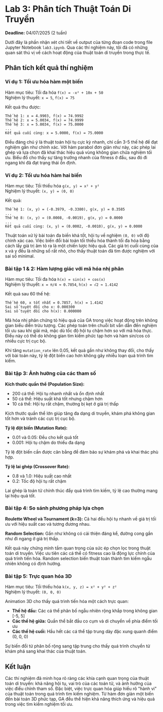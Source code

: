 # Lab 3: Phân tích Thuật Toán Di Truyền

**Deadline:** 04/07/2025 (2 tuần)

Dưới đây là phần nhận xét chi tiết về output của từng đoạn code trong file Jupyter Notebook `lab3.ipynb`. Qua các thí nghiệm này, tôi đã có những quan sát thú vị về cách hoạt động của thuật toán di truyền trong thực tế.

## Phân tích kết quả thí nghiệm

### Ví dụ 1: Tối ưu hóa hàm một biến

Hàm mục tiêu: Tối đa hóa `f(x) = -x² + 10x + 50`  
Nghiệm lý thuyết: `x = 5`, `f(x) = 75`

Kết quả thu được:

```
Thế hệ 1: x = 4.9903, f(x) = 74.9992
Thế hệ 2: x = 5.0034, f(x) = 74.9999
Thế hệ 3: x = 5.0034, f(x) = 75.0000
...
Kết quả cuối cùng: x = 5.0000, f(x) = 75.0000
```

Điều đáng chú ý là thuật toán hội tụ cực kỳ nhanh, chỉ cần 3-5 thế hệ để đạt nghiệm gần như chính xác. Với hàm parabol đơn giản như này, các phép lai ghép và lựa chọn đã khai thác hiệu quả vùng không gian chứa nghiệm tối ưu. Biểu đồ cho thấy sự tăng trưởng nhanh của fitness ở đầu, sau đó đi ngang khi đã đạt trạng thái ổn định.

### Ví dụ 2: Tối ưu hóa hàm hai biến

Hàm mục tiêu: Tối thiểu hóa `g(x, y) = x² + y²`  
Nghiệm lý thuyết: `(x, y) = (0, 0)`

Kết quả:

```
Thế hệ 1: (x, y) = (-0.3979, -0.3380), g(x, y) = 0.3585
...
Thế hệ 8: (x, y) = (0.0008, -0.0019), g(x, y) = 0.0000
...
Kết quả cuối cùng: (x, y) = (0.0002, -0.0010), g(x, y) = 0.0000
```

Thuật toán xử lý bài toán đa biến khá tốt, hội tụ về nghiệm `(0, 0)` với độ chính xác cao. Việc biến đổi bài toán tối thiểu hóa thành tối đa hóa bằng cách lấy giá trị âm tỏ ra là một chiến lược hiệu quả. Các giá trị cuối cùng của x và y đều là những số rất nhỏ, cho thấy thuật toán đã tìm được nghiệm với sai số minimal.

### Bài tập 1 & 2: Hàm lượng giác với mã hóa nhị phân

Hàm mục tiêu: Tối đa hóa `h(x) = sin(x) + cos(x)`  
Nghiệm lý thuyết: `x = π/4 ≈ 0.7854`, `h(x) = √2 ≈ 1.4142`

Kết quả sau 60 thế hệ:

```
Thế hệ 60, x tốt nhất = 0.7857, h(x) = 1.4142
Sai số tuyệt đối cho x: 0.000300
Sai số tuyệt đối cho h(x): 0.000000
```

Mã hóa nhị phân chứng tỏ hiệu quả của GA trong việc hoạt động trên không gian biểu diễn trừu tượng. Các phép toán trên chuỗi bit vẫn dẫn đến nghiệm tối ưu sau khi giải mã, mặc dù tốc độ hội tụ chậm hơn so với mã hóa thực. Điều này có thể do không gian tìm kiếm phức tạp hơn và hàm sin/cos có nhiều cực trị cục bộ.

Khi tăng `mutation_rate` lên 0.05, kết quả gần như không thay đổi, cho thấy với bài toán này, tỷ lệ đột biến cao hơn không gây nhiễu loạn quá trình tìm kiếm.

### Bài tập 3: Ảnh hưởng của các tham số

**Kích thước quần thể (Population Size):**

- 200 cá thể: Hội tụ nhanh nhất và ổn định nhất
- 50 cá thể: Hiệu suất khá tốt nhưng chậm hơn
- 10 cá thể: Hội tụ rất chậm, thường bị kẹt ở giá trị thấp

Kích thước quần thể lớn giúp tăng đa dạng di truyền, khám phá không gian tốt hơn và tránh các cực trị cục bộ.

**Tỷ lệ đột biến (Mutation Rate):**

- 0.01 và 0.05: Đều cho kết quả tốt
- 0.001: Hội tụ chậm do thiếu đa dạng

Tỷ lệ đột biến cần được cân bằng để đảm bảo sự khám phá và khai thác phù hợp.

**Tỷ lệ lai ghép (Crossover Rate):**

- 0.8 và 1.0: Hiệu suất cao nhất
- 0.2: Tốc độ hội tụ rất chậm

Lai ghép là toán tử chính thúc đẩy quá trình tìm kiếm, tỷ lệ cao thường mang lại hiệu quả tốt.

### Bài tập 4: So sánh phương pháp lựa chọn

**Roulette Wheel và Tournament (k=3):** Cả hai đều hội tụ nhanh về giá trị tối ưu với hiệu suất cao và tương đương nhau.

**Random Selection:** Gần như không có cải thiện đáng kể, đường cong gần như đi ngang ở giá trị thấp.

Kết quả này chứng minh tầm quan trọng của sức ép chọn lọc trong thuật toán di truyền. Việc ưu tiên các cá thể có fitness cao là động lực chính của quá trình tiến hóa. Random selection biến thuật toán thành tìm kiếm ngẫu nhiên không có định hướng.

### Bài tập 5: Trực quan hóa 3D

Hàm mục tiêu: Tối thiểu hóa `k(x, y, z) = x² + y² + z²`  
Nghiệm lý thuyết: `(0, 0, 0)`

Animation 3D cho thấy quá trình tiến hóa một cách trực quan:

- **Thế hệ đầu:** Các cá thể phân bố ngẫu nhiên rộng khắp trong không gian [-5, 5]
- **Các thế hệ giữa:** Quần thể bắt đầu co cụm và di chuyển về phía điểm tối ưu
- **Các thế hệ cuối:** Hầu hết các cá thể tập trung dày đặc xung quanh điểm (0, 0, 0)

Sự biến đổi từ phân bố rộng sang tập trung cho thấy quá trình chuyển từ khám phá sang khai thác của thuật toán.

## Kết luận

Các thí nghiệm đã minh họa rõ ràng các khía cạnh quan trọng của thuật toán di truyền: khả năng hội tụ, vai trò của các toán tử, và ảnh hưởng của việc điều chỉnh tham số. Đặc biệt, việc trực quan hóa giúp hiểu rõ "hành vi" của thuật toán trong quá trình tìm kiếm nghiệm. Từ hàm đơn giản một biến đến bài toán 3D phức tạp, GA đều thể hiện khả năng thích ứng và hiệu quả trong việc tìm kiếm nghiệm tối ưu.
